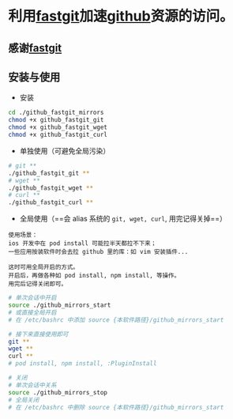 # 利用[fastgit](https://fastgit.org/)加速[github](https://github.com/)资源的访问。

## 感谢[fastgit](https://fastgit.org/)

## 安装与使用

- 安装
```bash
cd ./github_fastgit_mirrors
chmod +x github_fastgit_git
chmod +x github_fastgit_wget
chmod +x github_fastgit_curl
```

- 单独使用（可避免全局污染）
```bash
# git **
./github_fastgit_git **
# wget **
./github_fastgit_wget **
# curl **
./github_fastgit_curl **
```

- 全局使用（==会 alias 系统的 `git, wget, curl`, 用完记得关掉==）

```
使用场景：
ios 开发中在 pod install 可能拉半天都拉不下来；
一些应用按装软件时会去拉 github 里的库：如 vim 安装插件...

这时可用全局开启的方式。
开启后，再做各种如 pod install, npm install, 等操作。
用完后记得关闭即可。
```

```bash
# 单次会话中开启
source ./github_mirrors_start
# 或直接全局开启
# 在 /etc/bashrc 中添加 source {本软件路径}/github_mirrors_start

# 接下来直接使用即可
git **
wget **
curl **
# pod install, npm install, :PluginInstall

# 关闭
# 单次会话中关系
source ./github_mirrors_stop
# 全局关闭
# 在 /etc/bashrc 中删除 source {本软件路径}/github_mirrors_start

```


